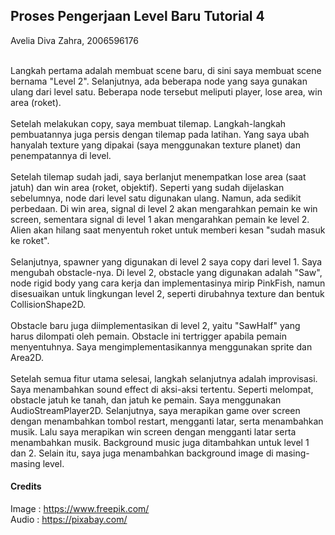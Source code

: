 ## Proses Pengerjaan Level Baru Tutorial 4
Avelia Diva Zahra, 2006596176 <br><br>

Langkah pertama adalah membuat scene baru, di sini saya membuat scene bernama "Level 2". Selanjutnya, ada beberapa node yang saya gunakan ulang dari level satu. Beberapa node tersebut meliputi player, lose area, win area (roket).<br><br>
Setelah melakukan copy, saya membuat tilemap. Langkah-langkah pembuatannya juga persis dengan tilemap pada latihan. Yang saya ubah hanyalah texture yang dipakai (saya menggunakan texture planet) dan penempatannya di level. <br><br>
Setelah tilemap sudah jadi, saya berlanjut menempatkan lose area (saat jatuh) dan win area (roket, objektif). Seperti yang sudah dijelaskan sebelumnya, node dari level satu digunakan ulang. Namun, ada sedikit perbedaan. Di win area, signal di level 2 akan mengarahkan pemain ke win screen, sementara signal di level 1 akan mengarahkan pemain ke level 2. Alien akan hilang saat menyentuh roket untuk memberi kesan "sudah masuk ke roket". <br><br>
Selanjutnya, spawner yang digunakan di level 2 saya copy dari level 1. Saya mengubah obstacle-nya. Di level 2, obstacle yang digunakan adalah "Saw", node rigid body yang cara kerja dan implementasinya mirip PinkFish, namun disesuaikan untuk lingkungan level 2, seperti dirubahnya texture dan bentuk CollisionShape2D.<br><br>
Obstacle baru juga diimplementasikan di level 2, yaitu "SawHalf" yang harus dilompati oleh pemain. Obstacle ini tertrigger apabila pemain menyentuhnya. Saya mengimplementasikannya menggunakan sprite dan Area2D.<br><br>
Setelah semua fitur utama selesai, langkah selanjutnya adalah improvisasi. Saya menambahkan sound effect di aksi-aksi tertentu. Seperti melompat, obstacle jatuh ke tanah, dan jatuh ke pemain. Saya menggunakan AudioStreamPlayer2D. Selanjutnya, saya merapikan game over screen dengan menambahkan tombol restart, mengganti latar, serta menambahkan musik. Lalu saya merapikan win screen dengan mengganti latar serta menambahkan musik. Background music juga ditambahkan untuk level 1 dan 2. Selain itu, saya juga menambahkan background image di masing-masing level.

#### Credits
Image : https://www.freepik.com/ <br>
Audio : https://pixabay.com/
